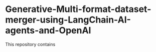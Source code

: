 # Generative-Multi-format-dataset-merger-using-LangChain-AI-agents-and-OpenAI
This repository contains
